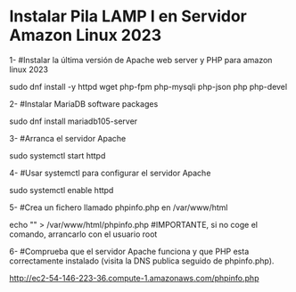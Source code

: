 # Instalar Pila LAMP I en Servidor Amazon Linux 2023


1- #Instalar la última versión de Apache web server y PHP para amazon linux 2023


   sudo dnf install -y httpd wget php-fpm php-mysqli php-json php php-devel
   
2- #Instalar MariaDB software packages


  sudo dnf install mariadb105-server
  
3- #Arranca el servidor Apache


  sudo systemctl start httpd

4- #Usar systemctl para configurar el servidor Apache


  sudo systemctl enable httpd
  
5- #Crea un fichero llamado phpinfo.php en /var/www/html


  echo "<?php phpinfo(); ?>" > /var/www/html/phpinfo.php  #IMPORTANTE, si no coge el comando, arrancarlo con el usuario root
  
6- #Comprueba que el servidor Apache funciona y que PHP esta correctamente instalado (visita la DNS publica seguido de phpinfo.php). 


  http://ec2-54-146-223-36.compute-1.amazonaws.com/phpinfo.php

